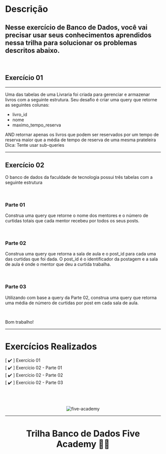 # Descrição

## Nesse exercício de Banco de Dados, você vai precisar usar seus conhecimentos aprendidos nessa trilha para solucionar os problemas descritos abaixo.

<br>

## Exercício 01

---

Uma das tabelas de uma Livraria foi criada para gerenciar e armazenar livros com a seguinte estrutura. Seu desafio é criar uma query que retorne as seguintes colunas:

* livro_id
* nome
* maximo_tempo_reserva

AND retornar apenas os livros que podem ser reservados por um tempo de reserva maior que a média de tempo de reserva de uma mesma prateleira
Dica: Tente usar sub-queries

---

## Exercício 02

O banco de dados da faculdade de tecnologia possui três tabelas com a seguinte estrutura

<br>

### Parte 01
Construa uma query que retorne o nome dos mentores e o número de curtidas totais que cada mentor recebeu por todos os seus posts.

<br>

### Parte 02
Construa uma query que retorna a sala de aula e o post_id para cada uma das curtidas que foi dada. O post_id é o identificador da postagem e a sala de aula é onde o mentor que deu a curtida trabalha.

<br>

### Parte 03
Utilizando com base a query da Parte 02, construa uma query que retorna uma média de número de curtidas por post em cada sala de aula.

<br>

Bom trabalho!

---

# Exercícios Realizados
[ :heavy_check_mark: ] Exercício 01 <br>
[ :heavy_check_mark: ] Exercício 02 - Parte 01 <br>
[ :heavy_check_mark: ] Exercício 02 - Parte 02 <br>
[ :heavy_check_mark: ] Exercício 02 - Parte 03 <br>

<br>
<br>

<p align="center">
<img src = "https://media-exp2.licdn.com/dms/image/C4E0BAQH5iT-nHQCqIg/company-logo_200_200/0/1649270836704?e=1662595200&v=beta&t=EC3TRDW5ydJ4JgPWk4poWn81bV61jwUIgwDXd9_mQVA" alt="five-academy">
</p>

---

<h1 align="center">Trilha Banco de Dados Five Academy 🧑‍💻</h1>